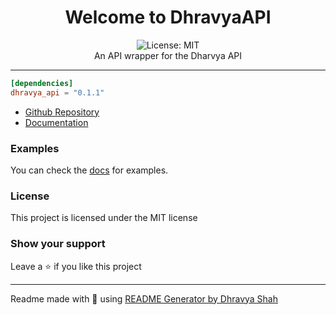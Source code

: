 <div align="center">
<h1 align="center">Welcome to DhravyaAPI</h1>
<img alt="License: MIT" src="https://img.shields.io/badge/License-MIT-blue.svg" /><br>
An API wrapper for the Dharvya API
</div>

***

```toml
[dependencies]
dhravya_api = "0.1.1"
```
  * [Github Repository](https://github.com/kekda-py/DhavyaAPI)
  * [Documentation](https://docs.rs/dhravya_api)

### Examples
You can check the [docs](https://docs.rs/dhravya_api) for examples.

### License
This project is licensed under the MIT license
### Show your support
Leave a ⭐ if you like this project

***
Readme made with 💖 using [README Generator by Dhravya Shah](https://github.com/Dhravya/readme-generator)